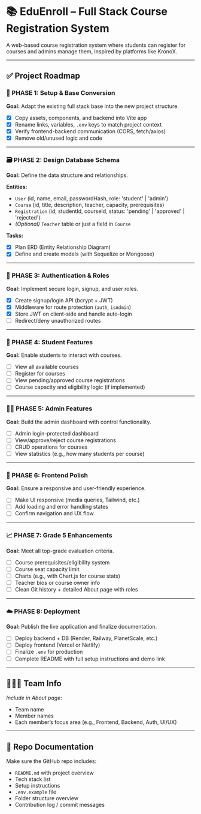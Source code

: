 # 📚 EduEnroll – Full Stack Course Registration System

A web-based course registration system where students can register for courses and admins manage them, inspired by platforms like KronoX.

---

## ✅ Project Roadmap

### 🧱 PHASE 1: Setup & Base Conversion
**Goal:** Adapt the existing full stack base into the new project structure.

- [x] Copy assets, components, and backend into Vite app
- [x] Rename links, variables, `.env` keys to match project context
- [x] Verify frontend-backend communication (CORS, fetch/axios)
- [x] Remove old/unused logic and code

---

### 🗃️ PHASE 2: Design Database Schema
**Goal:** Define the data structure and relationships.

**Entities:**
- `User` (id, name, email, passwordHash, role: 'student' | 'admin')
- `Course` (id, title, description, teacher, capacity, prerequisites)
- `Registration` (id, studentId, courseId, status: 'pending' | 'approved' | 'rejected')
- *(Optional)* `Teacher` table or just a field in `Course`

**Tasks:**
- [x] Plan ERD (Entity Relationship Diagram)
- [x] Define and create models (with Sequelize or Mongoose)

---

### 👤 PHASE 3: Authentication & Roles
**Goal:** Implement secure login, signup, and user roles.

- [x] Create signup/login API (bcrypt + JWT)
- [x] Middleware for route protection (`auth`, `isAdmin`)
- [x] Store JWT on client-side and handle auto-login
- [ ] Redirect/deny unauthorized routes

---

### 📄 PHASE 4: Student Features
**Goal:** Enable students to interact with courses.

- [ ] View all available courses
- [ ] Register for courses
- [ ] View pending/approved course registrations
- [ ] Course capacity and eligibility logic (if implemented)

---

### 🧑‍💼 PHASE 5: Admin Features
**Goal:** Build the admin dashboard with control functionality.

- [ ] Admin login-protected dashboard
- [ ] View/approve/reject course registrations
- [ ] CRUD operations for courses
- [ ] View statistics (e.g., how many students per course)

---

### 💄 PHASE 6: Frontend Polish
**Goal:** Ensure a responsive and user-friendly experience.

- [ ] Make UI responsive (media queries, Tailwind, etc.)
- [ ] Add loading and error handling states
- [ ] Confirm navigation and UX flow

---

### 📈 PHASE 7: Grade 5 Enhancements
**Goal:** Meet all top-grade evaluation criteria.

- [ ] Course prerequisites/eligibility system
- [ ] Course seat capacity limit
- [ ] Charts (e.g., with Chart.js for course stats)
- [ ] Teacher bios or course owner info
- [ ] Clean Git history + detailed About page with roles

---

### ☁️ PHASE 8: Deployment
**Goal:** Publish the live application and finalize documentation.

- [ ] Deploy backend + DB (Render, Railway, PlanetScale, etc.)
- [ ] Deploy frontend (Vercel or Netlify)
- [ ] Finalize `.env` for production
- [ ] Complete README with full setup instructions and demo link

---

## 🧑‍🤝‍🧑 Team Info

_Include in About page:_
- Team name
- Member names
- Each member’s focus area (e.g., Frontend, Backend, Auth, UI/UX)

---

## 📂 Repo Documentation

Make sure the GitHub repo includes:
- `README.md` with project overview
- Tech stack list
- Setup instructions
- `.env.example` file
- Folder structure overview
- Contribution log / commit messages

